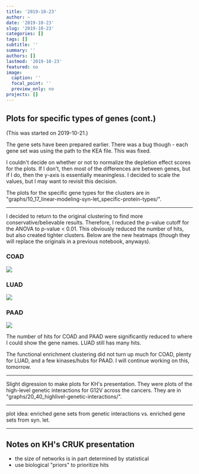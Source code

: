 ```yaml
---
title: '2019-10-23'
author: ~
date: '2019-10-23'
slug: '2019-10-23'
categories: []
tags: []
subtitle: ''
summary: ''
authors: []
lastmod: '2019-10-23'
featured: no
image:
  caption: ''
  focal_point: ''
  preview_only: no
projects: []
---
```



## Plots for specific types of genes (cont.)

(This was started on 2019-10-21.)

The gene sets have been prepared earlier.
There was a bug though - each gene set was using the path to the KEA file.
This was fixed.

I couldn't decide on whether or not to normalize the depletion effect scores for the plots.
If I don't, then most of the differences are between genes, but if I do, then the y-axis is essentially meaningless.
I decided to scale the values, but I may want to revisit this decision.

The plots for the specific gene types for the clusters are in "graphs/10_17_linear-modeling-syn-let_specific-protein-types/".

---

I decided to return to the original clustering to find more conservative/believable results.
Therefore, I reduced the p-value cutoff for the ANOVA to p-value < 0.01.
This obviously reduced the number of hits, but also created tighter clusters.
Below are the new heatmaps (though they will replace the originals in a previous notebook, anyways).

### COAD

![](/img/graphs/10_10_linear-modeling-syn-let_pheatmaps/COAD_CRISPR_pheatmap.svg)

### LUAD

![](/img/graphs/10_10_linear-modeling-syn-let_pheatmaps/LUAD_CRISPR_pheatmap.svg)

### PAAD

![](/img/graphs/10_10_linear-modeling-syn-let_pheatmaps/PAAD_CRISPR_pheatmap.svg)


The number of hits for COAD and PAAD were significantly reduced to where I could show the gene names.
LUAD still has many hits.

The functional enrichment clustering did not turn up much for COAD, plenty for LUAD, and a few kinases/hubs for PAAD.
I will continue working on this, tomorrow.

---

Slight digression to make plots for KH's presentation. 
They were plots of the high-level genetic interactions for G12V across the cancers.
They are in "graphs/20_40_highlivel-genetic-interactions/".


--- 

plot idea: enriched gene sets from genetic interactions vs. enriched gene sets from syn. let.


---

## Notes on KH's CRUK presentation

- the size of networks is in part determined by statistical
- use biological "priors" to prioritize hits
